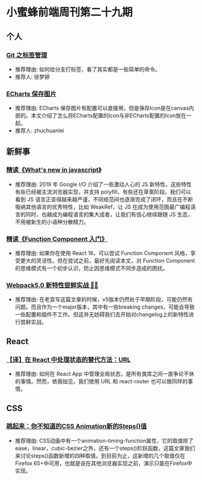 # 小蜜蜂前端周刊第二十九期

## 个人

### [Git 之标签管理](https://www.jianshu.com/p/9b02c07fdcc7)

+ 推荐理由: 如何给分支打标签，看了其实都是一些简单的命令。
+ 推荐人: 徐梦婷

### [ECharts 保存图片](https://zhuchuanlei.github.io/blog/echarts-save-image/)

+ 推荐理由: ECharts 保存图片有配置可以直接用，但是保存Icon是在canvas内部的。本文介绍了怎么将ECharts配置的Icon与非ECharts配置的Icon放在一起。
+ 推荐人: zhuchuanlei

## 新鲜事

### [精读《What's new in javascript》](https://juejin.im/post/5cf4773be51d4556bb4cd334)

+ 推荐理由: 2019 年 Google I/O 介绍了一些激动人心的 JS 新特性，这些特性有些已经被主流浏览器实现，并支持 polyfill，有些还在草案阶段。我们可以看到 JS 语言正变得越来越严谨，不同规范间也逐渐完成了闭环，而且在不断吸纳其他语言的优秀特性，比如 WeakRef，让 JS 在成为使用范围最广编程语言的同时，也越成为编程语言的集大成者，让我们有信心继续跟随 JS 生态，不用被新生的小语种分散精力。

### [精读《Function Component 入门》](https://github.com/dt-fe/weekly/blob/v2/104.%E7%B2%BE%E8%AF%BB%E3%80%8AFunction%20Component%20%E5%85%A5%E9%97%A8%E3%80%8B.md)

+ 推荐理由: 如果你在使用 React 16，可以尝试 Function Component 风格，享受更大的灵活性。但在尝试之前，最好先阅读本文，对 Function Component 的思维模式有一个初步认识，防止因思维模式不同步造成的困扰。

### [Webpack5.0 新特性尝鲜实战 🦀🦀](https://mp.weixin.qq.com/s?__biz=MzAwNTAzMjcxNg==&mid=2651425648&idx=1&sn=4ea1ceae6b6393a0e344b9f7344e40b4&chksm=80dff513b7a87c0574dd701cb96128033445a66c93dc1b2e2c8ce73d685a9184b73e523660e5&mpshare=1&scene=2&srcid=&from=timeline&ascene=2&devicetype=androi)

+ 推荐理由: 在老袁写这篇文章的时候，v5版本仍然处于早期阶段，可能仍然有问题。而且作为一个major版本，其中有一些breaking changes，可能会导致一些配置和插件不工作。但这并无妨碍我们去开始对changelog上的新特性进行尝鲜实战。

## React

### [【译】在 React 中处理状态的替代方法：URL](https://segmentfault.com/a/1190000019364821#articleHeader5)

+ 推荐理由: 如何在 React App 中管理全局状态，是所有类库之间一直争论不休的事情。然而，依我拙见，我们使用 URL 和 react-router 也可以做同样的事情。

## CSS

### [跳起来：你不知道的CSS Animation新的Steps()值](https://segmentfault.com/a/1190000019371312)

+ 推荐理由: CSS动画中有一个animation-timing-function属性，它的取值除了ease，linear，cubic-bezier之外，还有一个steps()阶跃函数，这篇文章我们来讨论steps()函数新增的四种取值。到目前为止，这新增的几个取值仅在Firefox 65+中可用，也就是说在其他浏览器实现之前，演示只能在Firefox中实现。